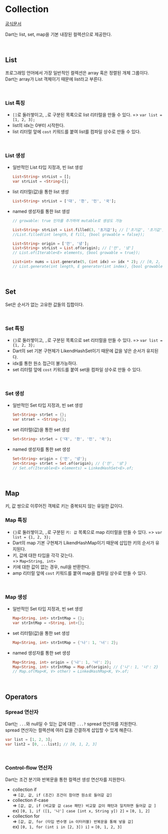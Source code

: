 # Collection
[공식문서](https://dart.dev/language/collections) 

Dart는 list, set, map을 기본 내장된 컬렉션으로 제공한다.

<br>

## List

프로그래밍 언어에서 가장 일반적인 컬렉션은 array 혹은 정렬된 개체 그룹이다.  
Dart는 array가 List 객체이기 때문에 list라고 부른다.

<br>

###  List 특징
- `[]`로 둘러쌓이고, `,`로 구분된 목록으로 list 리터럴을 만들 수 있다.
    => `var list = [1, 2, 3];`
- list의 idx는 0부터 시작한다.
- list 리터럴 앞에 `cost` 키워드를 붙여 list를 컴파일 상수로 만들 수 있다.

<br>

### List 생성
- 일반적인 List 타입 지정과, 빈 list 생성  
    ```dart
    List<String> strList = [];
    var strList = <String>[];
    ```
- list 리터럴(값)을 통한 list 생성  
    ```dart
    List<String> strList = ['대', '한', '민', '국'];
    ```
- named 생성자를 통한 list 생성
    ```dart
    // growable: true 인자를 추가하여 mutable로 생성도 가능

    List<String> strList = List.filled(3, '초기값'); // ['초기값', '초기값', '초기값']
    //List.filled(int length, E fill, {bool growable = false});

    List<String> origin = ['안', '녕']; 
    List<String> strList = List.of(origin); // ['안', '녕']
    // List.of(Iterable<E> elements, {bool growable = true});

    List<int> nums = List.generate(5, (int idx) => idx * 2); // [0, 2, 4, 6, 8]
    // List.generate(int length, E generator(int index), {bool growable = true});
    ```

<br>

## Set

Set은 순서가 없는 고유한 값들의 집합이다.

<br>

###  Set 특징
- `{}`로 둘러쌓이고, `,`로 구분된 목록으로 set 리터럴을 만들 수 있다.
    => `var list = {1, 2, 3};`
- Dart의 set 기본 구현체가 LikendHashSet이기 때문에 값을 넣은 순서가 유지된다.
- idx를 통한 원소 접근이 불가능하다.
- set 리터럴 앞에 `cost` 키워드를 붙여 set을 컴파일 상수로 만들 수 있다.

<br>

### Set 생성
- 일반적인 Set 타입 지정과, 빈 set 생성
    ```dart
    Set<String> strSet = {};
    var strset = <String>{};
    ```
- set 리터럴(값)을 통한 set 생성
    ```dart
    Set<String> strSet = {'대', '한', '민', '국'};
    ```
- named 생성자를 통한 set 생성
    ```dart
    Set<String> origin = {'안', '녕'};
    Set<String> strSet = Set.of(origin); // {'안', '녕'}
    // Set.of(Iterable<E> elements) = LinkedHashSet<E>.of;
    ```

<br>

## Map

키, 값 쌍으로 이루어진 객체로 키는 중복되지 않는 유일한 값이다.

###  Map 특징
- `{}`로 둘러쌓이고, `,`로 구분된 `키: 값` 목록으로 map 리터럴을 만들 수 있다.
    => `var list = {1, 2, 3};`
- Dart의 map 기본 구현체가 LikendHashMap이기 때문에 삽입한 키의 순서가 유지된다.
- 키, 값에 대한 타입을 각각 갖는다.  
    => `Map<String, int>`
- 키에 대한 값이 없는 경우, null을 반환한다.
- amp 리터럴 앞에 `cost` 키워드를 붙여 map을 컴파일 상수로 만들 수 있다.

<br>

### Map 생성
- 일반적인 Set 타입 지정과, 빈 set 생성
    ```dart
    Map<String, int> strIntMap = {};
    var strIntMap = <String, int>{};
    ```
- set 리터럴(값)을 통한 set 생성
    ```dart
    Map<String, int> strIntMap = {'나': 1, '너': 2};
    ```
- named 생성자를 통한 set 생성
    ```dart
    Map<String, int> origin = {'나': 1, '너': 2};
    Map<String, int> strIntMap = Map.of(origin); // {'나': 1, '너': 2}
    // Map.of(Map<K, V> other) = LinkedHashMap<K, V>.of;
    ```

<br>

## Operators
### Spread 연산자
Dart는 `...`와 null일 수 있는 값에 대한 `...?` spread 연산자를 지원한다.  
spread 연산자는 컬렉션에 여러 값을 간결하게 삽입할 수 있게 해준다.
```dart
var list = [1, 2, 3];
var list2 = [0, ...list]; // [0, 1, 2, 3]
```

<br>

### Control-flow 연산자
Dart는 조건 분기와 반복문을 통한 컬렉션 생성 연산자를 지원한다.  
- collection if  
    => `[값, 값, if (조건) 조건이 참이면 원소로 들어갈 값]`
- collection if-case  
    => `[값, 값, if (비교할 값 case 패턴) 비교할 값이 패턴과 일치하면 들어갈 값 ]`  
    ex) `[0, 1, if ([1, '나'] case [int x, String y]) 2]` = `[0, 1, 2]`
- collection for  
    => `[값, 값, for (타입 변수명 in 이터러블) 반복문을 통해 넣을 값]`  
    ex) `[0, 1, for (int i in [2, 3]) i]` = `[0, 1, 2, 3]`